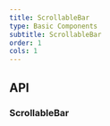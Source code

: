 ```yaml
---
title: ScrollableBar
type: Basic Components
subtitle: ScrollableBar
order: 1
cols: 1
---
```


## API

### ScrollableBar

